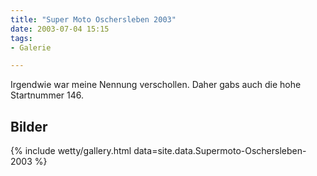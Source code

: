 ```yaml
---
title: "Super Moto Oschersleben 2003"
date: 2003-07-04 15:15
tags: 
- Galerie

---
```

Irgendwie war meine Nennung verschollen. Daher gabs auch die hohe Startnummer 146.

<!--more-->

## Bilder

{% include wetty/gallery.html data=site.data.Supermoto-Oschersleben-2003 %}